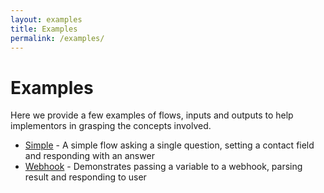 ```yaml
---
layout: examples
title: Examples
permalink: /examples/
---
```


# Examples

Here we provide a few examples of flows, inputs and outputs to help implementors in grasping the concepts involved.

* [Simple](./simple/) - A simple flow asking a single question, setting a contact field and responding with an answer
* [Webhook](./webhook/) - Demonstrates passing a variable to a webhook, parsing result and responding to user
